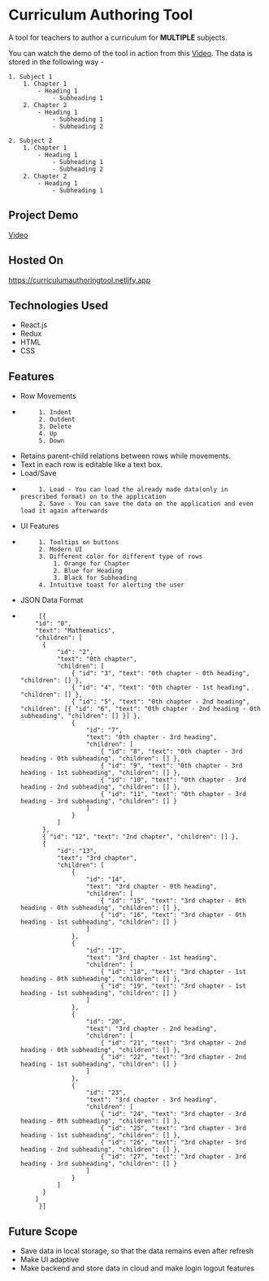 # Curriculum Authoring Tool

A tool for teachers to author a curriculum for **MULTIPLE** subjects.

You can watch the demo of the tool in action from this [Video](https://drive.google.com/file/d/1gD-LcdtBWC2H_JpN_JEH0sI3UbGABDMV/view?usp=sharing). The data is stored in the following way -

```
1. Subject 1
    1. Chapter 1
        - Heading 1
            - Subheading 1
    2. Chapter 2
        - Heading 1
            - Subheading 1
            - Subheading 2

2. Subject 2
    1. Chapter 1
        - Heading 1
            - Subheading 1
            - Subheading 2
    2. Chapter 2
        - Heading 1
            - Subheading 1
```

## Project Demo

[Video](https://drive.google.com/file/d/1gD-LcdtBWC2H_JpN_JEH0sI3UbGABDMV/view?usp=sharing)

## Hosted On

https://curriculumauthoringtool.netlify.app

## Technologies Used

-   React.js
-   Redux
-   HTML
-   CSS

## Features

-   Row Movements
-          1. Indent
           2. Outdent
           3. Delete
           4. Up
           5. Down
-   Retains parent-child relations between rows while movements.
-   Text in each row is editable like a text box.
-   Load/Save
-          1. Load - You can load the already made data(only in prescribed format) on to the application
           2. Save - You can save the data on the application and even load it again afterwards
-   UI Features
-          1. Tooltips on buttons
           2. Modern UI
           3. Different color for different type of rows
               1. Orange for Chapter
               2. Blue for Heading
               3. Black for Subheading
           4. Intuitive toast for alerting the user
-   JSON Data Format
-          [{
          "id": "0",
          "text": "Mathematics",
          "children": [
          	{
          		"id": "2",
          		"text": "0th chapter",
          		"children": [
          			{ "id": "3", "text": "0th chapter - 0th heading", "children": [] },
          			{ "id": "4", "text": "0th chapter - 1st heading", "children": [] },
          			{ "id": "5", "text": "0th chapter - 2nd heading", "children": [{ "id": "6", "text": "0th chapter - 2nd heading - 0th subheading", "children": [] }] },
          			{
          				"id": "7",
          				"text": "0th chapter - 3rd heading",
          				"children": [
          					{ "id": "8", "text": "0th chapter - 3rd heading - 0th subheading", "children": [] },
          					{ "id": "9", "text": "0th chapter - 3rd heading - 1st subheading", "children": [] },
          					{ "id": "10", "text": "0th chapter - 3rd heading - 2nd subheading", "children": [] },
          					{ "id": "11", "text": "0th chapter - 3rd heading - 3rd subheading", "children": [] }
          				]
          			}
          		]
          	},
          	{ "id": "12", "text": "2nd chapter", "children": [] },
          	{
          		"id": "13",
          		"text": "3rd chapter",
          		"children": [
          			{
          				"id": "14",
          				"text": "3rd chapter - 0th heading",
          				"children": [
          					{ "id": "15", "text": "3rd chapter - 0th heading - 0th subheading", "children": [] },
          					{ "id": "16", "text": "3rd chapter - 0th heading - 1st subheading", "children": [] }
          				]
          			},
          			{
          				"id": "17",
          				"text": "3rd chapter - 1st heading",
          				"children": [
          					{ "id": "18", "text": "3rd chapter - 1st heading - 0th subheading", "children": [] },
          					{ "id": "19", "text": "3rd chapter - 1st heading - 1st subheading", "children": [] }
          				]
          			},
          			{
          				"id": "20",
          				"text": "3rd chapter - 2nd heading",
          				"children": [
          					{ "id": "21", "text": "3rd chapter - 2nd heading - 0th subheading", "children": [] },
          					{ "id": "22", "text": "3rd chapter - 2nd heading - 1st subheading", "children": [] }
          				]
          			},
          			{
          				"id": "23",
          				"text": "3rd chapter - 3rd heading",
          				"children": [
          					{ "id": "24", "text": "3rd chapter - 3rd heading - 0th subheading", "children": [] },
          					{ "id": "25", "text": "3rd chapter - 3rd heading - 1st subheading", "children": [] },
          					{ "id": "26", "text": "3rd chapter - 3rd heading - 2nd subheading", "children": [] },
          					{ "id": "27", "text": "3rd chapter - 3rd heading - 3rd subheading", "children": [] }
          				]
          			}
          		]
          	}
          ]
           }]

## Future Scope

-   Save data in local storage, so that the data remains even after refresh
-   Make UI adaptive
-   Make backend and store data in cloud and make login logout features
